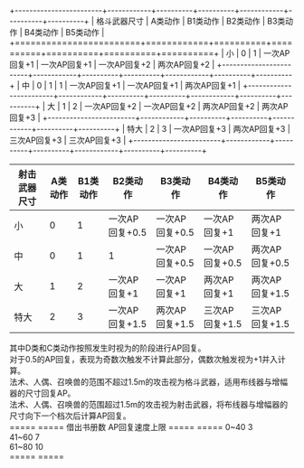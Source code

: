 +------------------------+------------+----------+----------+------------+----------+----------+
| 格斗武器尺寸 | A类动作 | B1类动作 | B2类动作     | B3类动作     | B4类动作     | B5类动作     |
+========================+============+==========+==========+==========+==========+==========+
| 小           | 0       | 1        | 一次AP回复+1 | 一次AP回复+1 | 一次AP回复+2 | 两次AP回复+2 |
+------------------------+------------+----------+----------+------------+----------+----------+
| 中           | 0       | 1        | 1            | 一次AP回复+1 | 一次AP回复+1 | 两次AP回复+1 |
+------------------------+------------+----------+----------+------------+----------+----------+
| 大           | 1       | 2        | 一次AP回复+2 | 一次AP回复+2 | 两次AP回复+2 | 两次AP回复+3 |
+------------------------+------------+----------+----------+------------+----------+----------+
| 特大         | 2       | 3        | 一次AP回复+3 | 两次AP回复+3 | 三次AP回复+3 | 三次AP回复+3 |
+------------------------+------------+----------+----------+------------+----------+----------+

 

| 射击武器尺寸 | A类动作 | B1类动作 | B2类动作       | B3类动作       | B4类动作       | B5类动作       |
| ------------ | ------- | -------- | -------------- | -------------- | -------------- | -------------- |
| 小           | 0       | 1        | 一次AP回复+0.5 | 一次AP回复+0.5 | 一次AP回复+1   | 两次AP回复+1   |
| 中           | 0       | 1        | 1              | 一次AP回复+0.5 | 一次AP回复+0.5 | 两次AP回复+0.5 |
| 大           | 1       | 2        | 一次AP回复+1   | 一次AP回复+1   | 两次AP回复+1   | 两次AP回复+1.5 |
| 特大         | 2       | 3        | 一次AP回复+1.5 | 两次AP回复+1.5 | 三次AP回复+1.5 | 三次AP回复+1.5 |

其中D类和C类动作按照发生时视为的阶段进行AP回复。<br/>
 对于0.5的AP回复，表现为奇数次触发不计算此部分，偶数次触发视为+1并入计算。<br/>
 法术、人偶、召唤兽的范围不超过1.5m的攻击视为格斗武器，适用布线器与增幅器的尺寸回复AP。<br/>
 法术、人偶、召唤兽的范围超过1.5m的攻击视为射击武器，将布线器与增幅器的尺寸向下一个档次后计算AP回复。<br/>
=====  ===== 
 借出书册数  AP回复速度上限 
=====  =====
 0~40       3              
 41~60       7             
 61~80       10           
=====  =====  